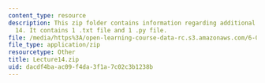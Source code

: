 ```yaml
---
content_type: resource
description: This zip folder contains information regarding additional files for lecture
  14. It contains 1 .txt file and 1 .py file.
file: /media/https%3A/open-learning-course-data-rc.s3.amazonaws.com/6-0002-introduction-to-computational-thinking-and-data-science-fall-2016/dacdf4baac09f4da3f1a7c02c3b1238b_Lecture14.zip
file_type: application/zip
resourcetype: Other
title: Lecture14.zip
uid: dacdf4ba-ac09-f4da-3f1a-7c02c3b1238b
---
```

